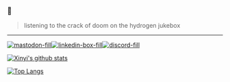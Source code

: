 ### 👋


  > listening to the crack of doom on the hydrogen jukebox


---
[![mastodon-fill](https://user-images.githubusercontent.com/30137615/93687357-dbe2fc80-fa82-11ea-9dd5-7566d3278dc4.png)][1][![linkedin-box-fill](https://user-images.githubusercontent.com/30137615/93687181-5874db80-fa81-11ea-82f9-659f179fd830.png)][2][![discord-fill](https://user-images.githubusercontent.com/30137615/93687182-59a60880-fa81-11ea-8ff9-4e06623a6a3a.png)][3]

[![Xinyi's github stats](https://github-readme-stats.vercel.app/api?username=xinyixiang&show_icons=true&theme=tokyonight&count_private=true)](https://github.com/xinyixiang/github-readme-stats)

[![Top Langs](https://github-readme-stats.vercel.app/api/top-langs/?username=xinyixiang&langs_count=8&theme=tokyonight)](https://github.com/xinyixiang/github-readme-stats)

[1]: https://m.cmx.im/invite/StYQneRa
[2]: https://www.linkedin.com/xinyixiang
[3]: https://discord.gg/3WcypJ
